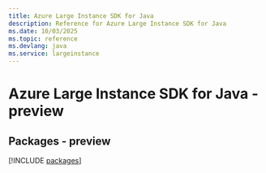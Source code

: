 ```yaml
---
title: Azure Large Instance SDK for Java
description: Reference for Azure Large Instance SDK for Java
ms.date: 10/03/2025
ms.topic: reference
ms.devlang: java
ms.service: largeinstance
---
```

# Azure Large Instance SDK for Java - preview
## Packages - preview
[!INCLUDE [packages](large-instance-index.md)]